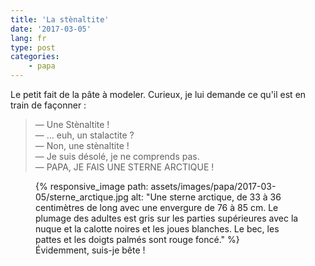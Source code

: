 ```yaml
---
title: 'La stènaltite'
date: '2017-03-05'
lang: fr
type: post
categories:
    - papa
---
```


Le petit fait de la pâte à modeler. Curieux, je lui demande ce qu'il est en train de façonner :

> — Une Stènaltite !  
> — … euh, un stalactite ?  
> — Non, une stènaltite !  
> — Je suis désolé, je ne comprends pas.  
> — PAPA, JE FAIS UNE STERNE ARCTIQUE !

<figure>
      {% responsive_image path: assets/images/papa/2017-03-05/sterne_arctique.jpg alt: "Une sterne arctique, de 33 à 36 centimètres de long avec une envergure de 76 à 85 cm. Le plumage des adultes est gris sur les parties supérieures avec la nuque et la calotte noires et les joues blanches. Le bec, les pattes et les doigts palmés sont rouge foncé." %}
  <figcaption>Évidemment, suis-je bête !</figcaption>
</figure>